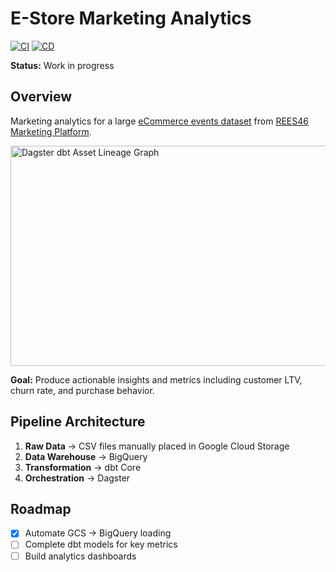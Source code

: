 # E-Store Marketing Analytics 

[![CI](https://github.com/vbalalian/estore-analytics/actions/workflows/ci.yml/badge.svg)](https://github.com/vbalalian/estore-analytics/actions/workflows/ci.yml)
[![CD](https://github.com/vbalalian/estore-analytics/actions/workflows/cd.yml/badge.svg)](https://github.com/vbalalian/estore-analytics/actions/workflows/cd.yml)

**Status:** Work in progress

## Overview

Marketing analytics for a large [eCommerce events dataset](https://www.kaggle.com/datasets/mkechinov/ecommerce-behavior-data-from-multi-category-store) from [REES46 Marketing Platform](https://rees46.com/). 

<img width="700" height="352" alt="Dagster dbt Asset Lineage Graph" src="https://github.com/user-attachments/assets/f2064b9e-6b12-4bf5-952e-0dae08c3c2ab" />

**Goal:** Produce actionable insights and metrics including customer LTV, churn rate, and purchase behavior.

## Pipeline Architecture

1. **Raw Data** → CSV files manually placed in Google Cloud Storage
2. **Data Warehouse** → BigQuery
3. **Transformation** → dbt Core
4. **Orchestration** → Dagster

## Roadmap
- [X] Automate GCS → BigQuery loading
- [ ] Complete dbt models for key metrics
- [ ] Build analytics dashboards

